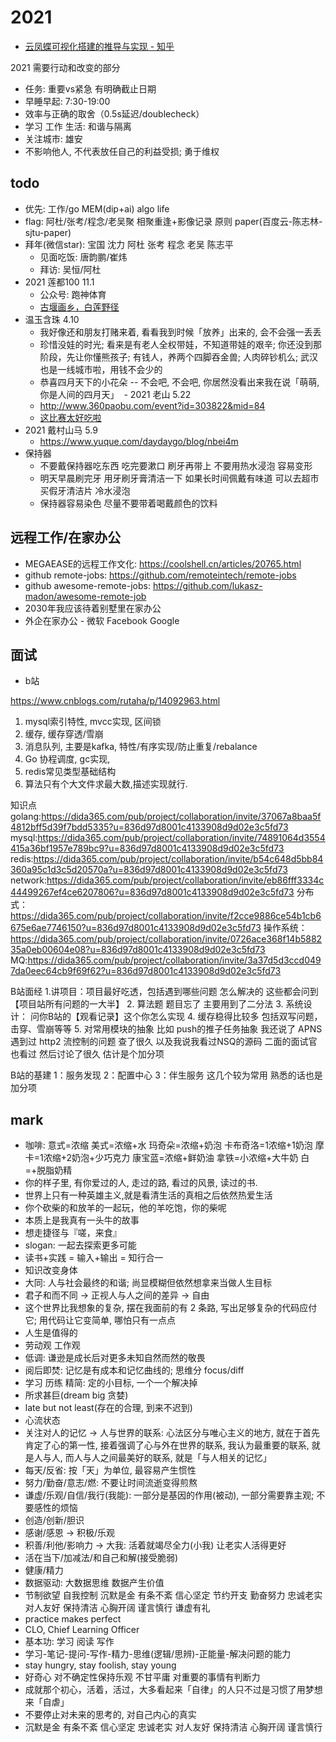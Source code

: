 # 2021

- [云凤蝶可视化搭建的推导与实现 - 知乎](https://zhuanlan.zhihu.com/p/90746742)

2021 需要行动和改变的部分

- 任务: 重要vs紧急 有明确截止日期
- 早睡早起: 7:30-19:00
- 效率与正确的取舍（0.5s延迟/doublecheck）
- 学习 工作 生活: 和谐与隔离
- 关注城市: 雄安
- 不影响他人, 不代表放任自己的利益受损; 勇于维权

## todo

- 优先: 工作/go MEM(dip+ai) algo life
- flag: 阿杜/张考/程念/老吴聚 相聚重逢+影像记录 原则 paper(百度云-陈志林-sjtu-paper)
- 拜年(微信star): 宝国 沈力 阿杜 张考 程念 老吴 陈志平
  - 见面吃饭: 唐韵鹏/崔炜
  - 拜访: 吴恒/阿杜
- 2021 莲都100 11.1
  - 公众号: 跑神体育
  - [古堰画乡，白莲野径](https://mp.weixin.qq.com/s/E9VfR81AQZ375NWLHyaGJg)
- 温玉含珠 4.10
  - 我好像还和朋友打赌来着, 看看我到时候「放养」出来的, 会不会强一丢丢
  - 珍惜没娃的时光; 看来是有老人全权带娃，不知道带娃的艰辛; 你还没到那阶段，先让你懂熊孩子; 有钱人，养两个四脚吞金兽; 人肉碎钞机么; 武汉也是一线城市啦，用钱不会少的
  - 恭喜四月天下的小花朵 -- 不会吧, 不会吧, 你居然没看出来我在说「萌萌, 你是人间的四月天」
 - 2021 老山 5.22
  - <http://www.360paobu.com/event?id=303822&mid=84>
  - [这比赛太好吃啦](https://mp.weixin.qq.com/s/YtHjYR7Vahq6Zl4n33XdvA)
- 2021 戴村山马 5.9
  - <https://www.yuque.com/daydaygo/blog/nbei4m>
- 保持器
  - 不要戴保持器吃东西  吃完要漱口 刷牙再带上  不要用热水浸泡 容易变形
  - 明天早晨刷完牙 用牙刷牙膏清洁一下  如果长时间佩戴有味道 可以去超市买假牙清洁片 冷水浸泡
  - 保持器容易染色 尽量不要带着喝戴颜色的饮料

## 远程工作/在家办公

- MEGAEASE的远程工作文化: <https://coolshell.cn/articles/20765.html>
- github remote-jobs: <https://github.com/remoteintech/remote-jobs>
- github awesome-remote-jobs: <https://github.com/lukasz-madon/awesome-remote-job>
- 2030年我应该待着别墅里在家办公
- 外企在家办公 - 微软 Facebook Google

## 面试

- b站

<https://www.cnblogs.com/rutaha/p/14092963.html>

1. mysql索引特性, mvcc实现, 区间锁
2. 缓存, 缓存穿透/雪崩
3. 消息队列, 主要是kafka, 特性/有序实现/防止重复/rebalance
4. Go 协程调度, gc实现,
5. redis常见类型基础结构
6. 算法只有个大文件求最大数,描述实现就行.

知识点
golang:<https://dida365.com/pub/project/collaboration/invite/37067a8baa5f4812bff5d39f7bdd5335?u=836d97d8001c4133908d9d02e3c5fd73>
mysql:<https://dida365.com/pub/project/collaboration/invite/74891064d3554415a36bf1957e789bc9?u=836d97d8001c4133908d9d02e3c5fd73>
redis:<https://dida365.com/pub/project/collaboration/invite/b54c648d5bb84360a95c1d3c5d20570a?u=836d97d8001c4133908d9d02e3c5fd73>
network:<https://dida365.com/pub/project/collaboration/invite/eb86fff3334c44499267ef4ce6207806?u=836d97d8001c4133908d9d02e3c5fd73>
分布式：<https://dida365.com/pub/project/collaboration/invite/f2cce9886ce54b1cb6675e6ae7746150?u=836d97d8001c4133908d9d02e3c5fd73>
操作系统：<https://dida365.com/pub/project/collaboration/invite/0726ace368f14b588235a0eb00604e08?u=836d97d8001c4133908d9d02e3c5fd73>
MQ:<https://dida365.com/pub/project/collaboration/invite/3a37d5d3ccd0497da0eec64cb9f69f62?u=836d97d8001c4133908d9d02e3c5fd73>

B站面经
1.讲项目：项目最好吃透，包括遇到哪些问题 怎么解决的 这些都会问到  【项目站所有问题的一大半】
2. 算法题 题目忘了 主要用到了二分法
3. 系统设计： 问你B站的【观看记录】这个你怎么实现
4. 缓存稳得比较多 包括双写问题，击穿、雪崩等等
5. 对常用模块的抽象 比如 push的推子任务抽象
我还说了 APNS 遇到过 http2 流控制的问题 查了很久
以及我说我看过NSQ的源码 二面的面试官 也看过 然后讨论了很久 估计是个加分项

B站的基建 1：服务发现 2：配置中心 3：伴生服务 这几个较为常用 熟悉的话也是加分项

## mark

- 咖啡: 意式=浓缩 美式=浓缩+水 玛奇朵=浓缩+奶泡 卡布奇洛=1浓缩+1奶泡 摩卡=1浓缩+2奶泡+少巧克力 康宝蓝=浓缩+鲜奶油 拿铁=小浓缩+大牛奶 白=+脱脂奶精
- 你的样子里, 有你爱过的人, 走过的路, 看过的风景, 读过的书.
- 世界上只有一种英雄主义,就是看清生活的真相之后依然热爱生活
- 你个砍柴的和放羊的一起玩，他的羊吃饱，你的柴呢
- 本质上是我真有一头牛的故事
- 想走捷径与『嗟，来食』
- slogan: 一起去探索更多可能
- 读书+实践 = 输入+输出 = 知行合一
- 知识改变身体
- 大同: 人与社会最终的和谐; 尚显模糊但依然想拿来当做人生目标
- 君子和而不同 -> 正视人与人之间的差异 -> 自由
- 这个世界比我想象的复杂, 摆在我面前的有 2 条路, 写出足够复杂的代码应付它; 用代码让它变简单, 哪怕只有一点点
- 人生是值得的
- 劳动观 工作观
- 低调: 谦逊是成长后对更多未知自然而然的敬畏
- 阅后即焚: 记忆是有成本和记忆曲线的; 思维分 focus/diff
- 学习 历练 精简: 定的小目标, 一个一个解决掉
- 所求甚巨(dream big 贪婪)
- late but not least(存在的合理, 到来不迟到)
- 心流状态
- 关注对人的记忆 -> 人与世界的联系: 心法区分与唯心主义的地方, 就在于首先肯定了心的第一性, 接着强调了心与外在世界的联系, 我认为最重要的联系, 就是人与人, 而人与人之间最美好的联系, 就是「与人相关的记忆」
- 每天/反省: 按「天」为单位, 最容易产生惯性
- 努力/勤奋/意志/燃: 不要让时间流逝变得煎熬
- 谦虚/乐观/自信/我行(我能): 一部分是基因的作用(被动), 一部分需要靠主观; 不要感性的烦恼
- 创造/创新/胆识
- 感谢/感恩 -> 积极/乐观
- 积善/利他/影响力 -> 大我: 活着就竭尽全力(小我) 让老实人活得更好
- 活在当下/加减法/和自己和解(接受脆弱)
- 健康/精力
- 数据驱动: 大数据思维 数据产生价值
- 节制欲望 自我控制 沉默是金 有条不紊 信心坚定 节约开支 勤奋努力 忠诚老实 对人友好 保持清洁 心胸开阔 谨言慎行 谦虚有礼
- practice makes perfect
- CLO, Chief Learning Officer
- 基本功: 学习 阅读 写作
- 学习-笔记-提问-写作-精力-思维(逻辑/思辨)-正能量-解决问题的能力
- stay hungry, stay foolish, stay young
- 好奇心 对不确定性保持乐观 不甘平庸 对重要的事情有判断力
- 成就那个初心，活着，活过，大多看起来「自律」的人只不过是习惯了用梦想来「自虐」
- 不要停止对未来的思考的, 对自己内心的真实
- 沉默是金 有条不紊 信心坚定 忠诚老实 对人友好 保持清洁 心胸开阔 谨言慎行
